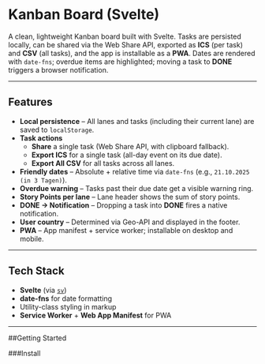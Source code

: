 # Kanban Board (Svelte)

A clean, lightweight Kanban board built with Svelte. Tasks are persisted locally, can be shared via the Web Share API, exported as **ICS** (per task) and **CSV** (all tasks), and the app is installable as a **PWA**. Dates are rendered with `date-fns`; overdue items are highlighted; moving a task to **DONE** triggers a browser notification.

---

## Features

- **Local persistence** – All lanes and tasks (including their current lane) are saved to `localStorage`.
- **Task actions**
  - **Share** a single task (Web Share API, with clipboard fallback).
  - **Export ICS** for a single task (all-day event on its due date).
  - **Export All CSV** for all tasks across all lanes.
- **Friendly dates** – Absolute + relative time via `date-fns` (e.g., `21.10.2025 (in 3 Tagen)`).
- **Overdue warning** – Tasks past their due date get a visible warning ring.
- **Story Points per lane** – Lane header shows the sum of story points.
- **DONE → Notification** – Dropping a task into **DONE** fires a native notification.
- **User country** – Determined via Geo-API and displayed in the footer.
- **PWA** – App manifest + service worker; installable on desktop and mobile.

---

##  Tech Stack

- **Svelte** (via [`sv`](https://github.com/sveltejs/cli))
- **date-fns** for date formatting
- Utility-class styling in markup
- **Service Worker** + **Web App Manifest** for PWA

---

##Getting Started

###Install

